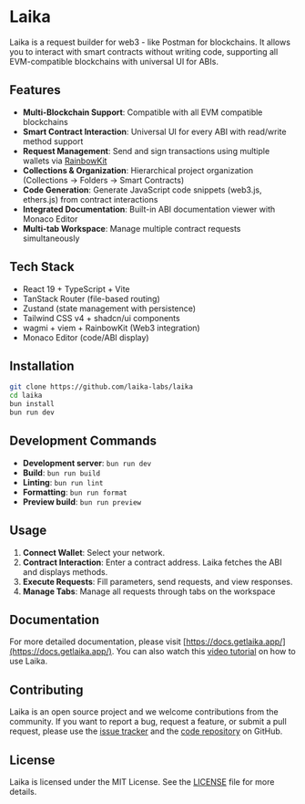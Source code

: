 # Laika

Laika is a request builder for web3 - like Postman for blockchains. It allows you to interact with smart contracts without writing code, supporting all EVM-compatible blockchains with universal UI for ABIs.

## Features

- **Multi-Blockchain Support**: Compatible with all EVM compatible blockchains
- **Smart Contract Interaction**: Universal UI for every ABI with read/write method support
- **Request Management**: Send and sign transactions using multiple wallets via [RainbowKit](https://www.rainbowkit.com/)
- **Collections & Organization**: Hierarchical project organization (Collections → Folders → Smart Contracts)
- **Code Generation**: Generate JavaScript code snippets (web3.js, ethers.js) from contract interactions
- **Integrated Documentation**: Built-in ABI documentation viewer with Monaco Editor
- **Multi-tab Workspace**: Manage multiple contract requests simultaneously

## Tech Stack

- React 19 + TypeScript + Vite
- TanStack Router (file-based routing)
- Zustand (state management with persistence)
- Tailwind CSS v4 + shadcn/ui components
- wagmi + viem + RainbowKit (Web3 integration)
- Monaco Editor (code/ABI display)

## Installation

```bash
git clone https://github.com/laika-labs/laika
cd laika
bun install
bun run dev
```

## Development Commands

- **Development server**: `bun run dev`
- **Build**: `bun run build`
- **Linting**: `bun run lint`
- **Formatting**: `bun run format`
- **Preview build**: `bun run preview`

## Usage

1. **Connect Wallet**: Select your network.
2. **Contract Interaction**: Enter a contract address. Laika fetches the ABI and displays methods.
3. **Execute Requests**: Fill parameters, send requests, and view responses.
4. **Manage Tabs**: Manage all requests through tabs on the workspace

## Documentation

For more detailed documentation, please visit [https://docs.getlaika.app/](https://docs.getlaika.app/). You can also watch this [video tutorial](https://www.youtube.com/watch?v=X_MSM0Lk4CM) on how to use Laika.

## Contributing

Laika is an open source project and we welcome contributions from the community. If you want to report a bug, request a feature, or submit a pull request, please use the [issue tracker](https://github.com/laika-labs/laika/issues) and the [code repository](https://github.com/laika-labs/laika) on GitHub.

## License

Laika is licensed under the MIT License. See the [LICENSE](https://github.com/laika-labs/laika/blob/main/LICENSE) file for more details.
